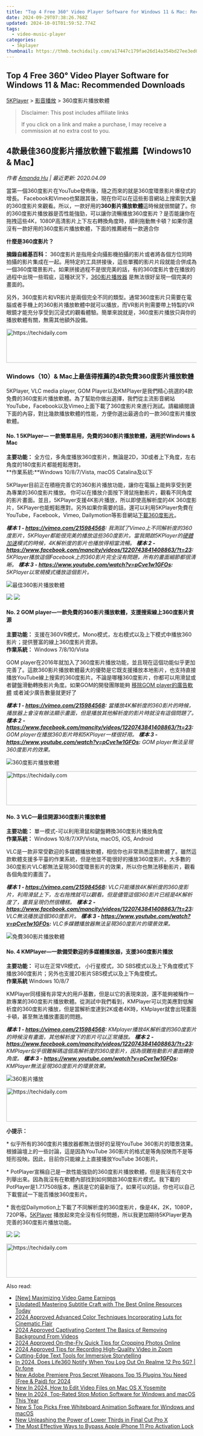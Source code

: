 ```yaml
---
title: "Top 4 Free 360° Video Player Software for Windows 11 & Mac: Recommended Downloads"
date: 2024-09-29T07:38:26.768Z
updated: 2024-10-01T01:59:52.774Z
tags:
  - video-music-player
categories:
  - 5kplayer
thumbnail: https://thmb.techidaily.com/a17447c179fae26d14a354bd27ee3ed0db51405b2a49b0c58b6a37168dddbfaf.jpg
---
```


## Top 4 Free 360° Video Player Software for Windows 11 & Mac: Recommended Downloads

[5KPlayer](https://tools.techidaily.com/5kplayer/products/) \> [影音播放](https://tools.techidaily.com/5kplayer/video-music-player/) \> 360度影片播放軟體

>  Disclaimer: This post includes affiliate links
>
>  If you click on a link and make a purchase, I may receive a commission at no extra cost to you.
>

## 4款最佳360度影片播放軟體下載推薦【Windows10 & Mac】

 _作者 [Amanda Hu](https://www.quora.com/profile/Amanda-Hu-21) | 最近更新: 2020.04.09_

當第一個360度影片在YouTube發佈後，隨之而來的就是360度環景影片爆發式的增長。 Facebook和Vimeo也緊跟其後，現在你可以在這些影音網站上搜索到大量的360度影片來觀看。所以，一款好用的**360影片播放軟體**這時候就很關鍵了。你的360度影片播放器是否性能強勁，可以讓你流暢播放360度影片？是否能讓你在拖拽這些4K，1080P高清影片上下左右轉換角度時，順利拖動無卡頓？如果你還沒有一款好用的360度影片播放軟體，下面的推薦總有一款適合你

**什麼是360度影片？**

**摘錄自維基百科：** 360度影片是指用全向攝影機拍攝的影片或者將各個方位同時拍攝的影片集成在一起。用特定的工具拼接後，這些單獨的影片片段就能合併成為一個360度環景影片。如果拼接過程不是很完美的話，有的360度影片會在播放的過程中出現一些瑕疵，這種狀況下，[360影片播放器](https://tools.techidaily.com/5kplayer/video-music-player/) 是無法很好呈現一個完美的畫面的。

另外，360度影片和VR影片是兩個完全不同的類型。通常360度影片只需要在電腦或者手機上的360影片播放軟體中就可以播放，而VR影片則需要帶上特製的VR眼鏡才能充分享受到沉浸式的觀看體驗。簡單來說就是，360度影片播放只與你的播放軟體有關，無需其他額外設備。

<!-- affiliate ads begin -->
<a href="https://appsumo.8odi.net/c/5597632/2130874/7443" target="_top" id="2130874">
  <img src="//a.impactradius-go.com/display-ad/7443-2130874" border="0" alt="https://techidaily.com" width="728" height="90"/>
</a>
<img height="0" width="0" src="https://appsumo.8odi.net/i/5597632/2130874/7443" style="position:absolute;visibility:hidden;" border="0" />
<!-- affiliate ads end -->

### Windows（10）& Mac上最值得推薦的4款免費360度影片播放軟體

5KPlayer, VLC media player, GOM Player以及KMPlayer是我們精心挑選的4款免費的360度影片播放軟體。為了幫助你做出選擇，我們從主流影音網站YouTube，Facebook以及Vimeo上面下載了360度影片來進行測試。請繼續閱讀下面的內容，對比幾款播放軟體的性能，方便你選出最適合的一款360度影片播放軟體。

#### **No. 1 5KPlayer— 一款簡單易用，免費的360影片播放軟體，適用於Windows & Mac**

**主要功能：** 全方位，多角度播放360度影片，無論是2D，3D或者上下角度，左右角度的180度影片都能輕鬆應對。  
**作業系統:**Windows 10/8/7/Vista, macOS Catalina及以下

5KPlayer目前正在積極完善它的360影片播放功能，讓你在電腦上能夠享受到更為專業的360度影片播放。 你可以在播放介面按下滑鼠拖動影片，觀看不同角度的影片畫面。並且，5KPlayer支援4K影片播放，所以即使高解析度的4K 360度影片，5KPlayer也能輕鬆應對。另外如果你需要的話，還可以利用5KPlayer免費在YouTube，Facebook，Vimeo, Dailymotion等影音網站[下載360度影片](https://tools.techidaily.com/5kplayer/youtube-download/)。

_**樣本 1 - https://vimeo.com/215984568:** 我測試了Vimeo上不同解析度的360度影片，5KPlayer都能很完美的播放這些360度影片。當我開啟5KPlayer的[硬體加速](https://tools.techidaily.com/5kplayer/video-music-player/)模式的時候，4K解析度的影片也播放得相當流暢。_ 
_**樣本 2 - https://www.facebook.com/mancity/videos/1220743841408863/?t=23:** 5KPlayer播放這個Facebook上的360影片完全沒有問題，所有的畫面細節都很清晰。_ 
_**樣本 3 - https://www.youtube.com/watch?v=pCve1w1GFOs:** 5KPlayer以常規模式播放這個影片。_ 

![最佳360影片播放軟體](https://www.5kplayer.com/video-music-player-zh/../vlc/img/vlc-360-not-working-2.jpg) 

[![](https://www.5kplayer.com/video-music-player-zh/../button/freedownwhitewin-zh.png)](https://tools.techidaily.com/5kplayer/products/) [![](https://www.5kplayer.com/video-music-player-zh/../button/freedownwhitemac-zh.png)](https://tools.techidaily.com/5kplayer/products/) 

#### **No. 2 GOM player—一款免費的360影片播放軟體，支援搜索線上360度影片資源**

**主要功能：** 支援在360VR模式，Mono模式，左右模式以及上下模式中播放360影片；提供豐富的線上360度影片資源。  
**作業系統：** Windows 7/8/10/Vista

GOM player在2016年就加入了360度影片播放功能，並且現在這個功能似乎更加完善了。這款360影片播放軟體最大的優勢是它既支援播放本地影片，也支持直接播放YouTube線上搜索的360度影片。不論是哪種360度影片，你都可以用滑鼠或者鍵盤滑動轉換影片角度。如果GOM的開發團隊能夠 [移除GOM player的廣告軟體](https://tools.techidaily.com/5kplayer/video-music-player/) 或者減少廣告數量就更好了

_**樣本 1 - https://vimeo.com/215984568:** 當播放4K解析度的360影片的時候，播放器上會沒有辦法顯示畫面，但是播放其他解析度的影片時就沒有這個問題了。_ 
_**樣本 2 - https://www.facebook.com/mancity/videos/1220743841408863/?t=23:** GOM player在播放360影片時和5KPlayer一樣很好用。_ 
_**樣本 3 - https://www.youtube.com/watch?v=pCve1w1GFOs:** GOM player無法呈現360度影片的效果。_

![360度影片播放軟體](https://www.5kplayer.com/video-music-player-zh/../video-music-player/img/360-video-player-gom.jpg) 

<!-- affiliate ads begin -->
<a href="https://appsumo.8odi.net/c/5597632/1062450/7443" target="_top" id="1062450">
  <img src="//a.impactradius-go.com/display-ad/7443-1062450" border="0" alt="https://techidaily.com" width="600" height="90"/>
</a>
<img height="0" width="0" src="https://appsumo.8odi.net/i/5597632/1062450/7443" style="position:absolute;visibility:hidden;" border="0" />
<!-- affiliate ads end -->

#### **No. 3 VLC—最佳開源360度影片播放軟體**

**主要功能：** 單一模式-可以利用滑鼠和鍵盤轉換360度影片播放角度  
**作業系統：** Windows 10/8/7/XP/Vista, macOS, iOS, Android

VLC是一款非常受歡迎的多媒體播放軟體，相信你也非常熟悉這款軟體了。雖然這款軟體支援多平臺的作業系統，但是他並不能很好的播放360度影片。大多數的360度影片VLC都無法呈現360度環景影片的效果，所以你也無法移動影片，觀看各個角度的畫面了。

_**樣本 1 - https://vimeo.com/215984568:** VLC只能播放4K解析度的360度影片，利用滑鼠上下，左右拖拽就可以觀看。但是儘管這個360影片已經是4K解析度了，畫質呈現仍然很糟糕。_ 
_**樣本 2 - https://www.facebook.com/mancity/videos/1220743841408863/?t=23:** VLC無法播放這個360度影片。_ 
_**樣本 3 - https://www.youtube.com/watch?v=pCve1w1GFOs:** VLC多媒體播放器無法呈現360度影片的環景效果。_

![免費360影片播放軟體](https://www.5kplayer.com/video-music-player-zh/../video-music-player/img/360-video-player-vlc.jpg) 

#### **No. 4 KMPlayer—一款備受歡迎的多媒體播放器，支援360度影片播放**

**主要功能：** 可以在正常VR模式， 小行星模式，3D SBS模式以及上下角度模式下播放360度影片；另外也支援2D影片SBS模式以及上下角度模式。  
**作業系統** Windows 10/8/7

KMPlayer同樣擁有非常大的用戶基數，但是以它的表現來說，還不能夠被稱作一款專業的360度影片播放軟體。從測試中我們看到，KMPlayer可以完美應對低解析度的360度影片播放，但是當解析度達到2K或者4K時，KMplayer就會出現畫面卡頓，甚至無法播放畫面的問題。

_**樣本 1 - https://vimeo.com/215984568:** KMplayer播放4K解析度的360度影片的時候沒有畫面，其他解析度下的影片可以正常播放。_ 
_**樣本 2 - https://www.facebook.com/mancity/videos/1220743841408863/?t=23:** KMPlayer似乎很難解碼這個高解析度的360度影片，因為很難拖動影片畫面轉換角度。_ 
_**樣本 3 - https://www.youtube.com/watch?v=pCve1w1GFOs:** KMPlayer無法呈現360度影片的環景效果。_

![360影片播放](https://www.5kplayer.com/video-music-player-zh/../video-music-player/img/360-video-player-kmp.jpg) 

<!-- affiliate ads begin -->
<a href="https://aligracehair.sjv.io/c/5597632/1948937/19272" target="_top" id="1948937">
  <img src="//a.impactradius-go.com/display-ad/19272-1948937" border="0" alt="https://techidaily.com" width="728" height="90"/>
</a>
<img height="0" width="0" src="https://aligracehair.sjv.io/i/5597632/1948937/19272" style="position:absolute;visibility:hidden;" border="0" />
<!-- affiliate ads end -->

**小提示：** 

\* 似乎所有的360度影片播放器都無法很好的呈現YouTube 360影片的環景效果。根據論壇上的一些討論，這是因為YouTube 360影片的格式是等角投映而不是等矩形投映。因此，目前你只能線上上直接播放YouTube 360影片。

\* PotPlayer宣稱自己是一款性能強勁的360度影片播放軟體，但是我沒有在文中列舉出來。因為我沒有在軟體內部找到如何開啟360度影片模式。我下載的PotPlayer是1.7.17508版本，應該是它的最新版了。如果可以的話，你也可以自己下載嘗試一下能否播放360度影片。

\* 我也從Dailymotion上下載了不同解析度的360度影片，像是4K，2K，1080P，720P等。[5KPlayer](https://tools.techidaily.com/5kplayer/products/) 播放起來完全沒有任何問題，所以我更加期待5KPlayer更為完善的360度影片播放功能。 

[![](https://www.5kplayer.com/video-music-player-zh/../button/freedownwhitewin-zh.png)](https://tools.techidaily.com/5kplayer/products/) [![](https://www.5kplayer.com/video-music-player-zh/../button/freedownwhitemac-zh.png)](https://tools.techidaily.com/5kplayer/products/)

<!-- affiliate ads begin -->
<a href="https://appsumo.8odi.net/c/5597632/2094479/7443" target="_top" id="2094479">
  <img src="//a.impactradius-go.com/display-ad/7443-2094479" border="0" alt="https://techidaily.com" width="728" height="90"/>
</a>
<img height="0" width="0" src="https://appsumo.8odi.net/i/5597632/2094479/7443" style="position:absolute;visibility:hidden;" border="0" />
<!-- affiliate ads end -->

<ins class="adsbygoogle"
     style="display:block"
     data-ad-format="autorelaxed"
     data-ad-client="ca-pub-7571918770474297"
     data-ad-slot="1223367746"></ins>

<ins class="adsbygoogle"
     style="display:block"
     data-ad-client="ca-pub-7571918770474297"
     data-ad-slot="8358498916"
     data-ad-format="auto"
     data-full-width-responsive="true"></ins>

<span class="atpl-alsoreadstyle">Also read:</span>
<div><ul>
<li><a href="https://youtube-webster.techidaily.com/aximizing-video-game-earnings/"><u>[New] Maximizing Video Game Earnings</u></a></li>
<li><a href="https://extra-skills.techidaily.com/updated-mastering-subtitle-craft-with-the-best-online-resources-today/"><u>[Updated] Mastering Subtitle Craft with The Best Online Resources Today</u></a></li>
<li><a href="https://extra-resources.techidaily.com/2024-approved-advanced-color-techniques-incorporating-luts-for-cinematic-flair/"><u>2024 Approved Advanced Color Techniques Incorporating Luts for Cinematic Flair</u></a></li>
<li><a href="https://youtube-videos.techidaily.com/2024-approved-captivating-content-the-basics-of-removing-background-from-videos/"><u>2024 Approved Captivating Content The Basics of Removing Background From Videos</u></a></li>
<li><a href="https://extra-guidance.techidaily.com/2024-approved-on-the-fly-quick-tips-for-cropping-photos-online/"><u>2024 Approved On-the-Fly Quick Tips for Cropping Photos Online</u></a></li>
<li><a href="https://screen-sharing-recording.techidaily.com/2024-approved-tips-for-recording-high-quality-video-in-zoom/"><u>2024 Approved Tips for Recording High-Quality Video in Zoom</u></a></li>
<li><a href="https://extra-tips.techidaily.com/cutting-edge-text-tools-for-immersive-storytelling/"><u>Cutting-Edge Text Tools for Immersive Storytelling</u></a></li>
<li><a href="https://review-topics.techidaily.com/in-2024-does-life360-notify-when-you-log-out-on-realme-12-pro-5g-drfone-by-drfone-virtual-android/"><u>In 2024, Does Life360 Notify When You Log Out On Realme 12 Pro 5G? | Dr.fone</u></a></li>
<li><a href="https://video-creation-software.techidaily.com/new-adobe-premiere-pros-secret-weapons-top-15-plugins-you-need-free-and-paid-for-2024/"><u>New Adobe Premiere Pros Secret Weapons Top 15 Plugins You Need (Free & Paid) for 2024</u></a></li>
<li><a href="https://video-creation-software.techidaily.com/new-in-2024-how-to-edit-video-files-on-mac-os-x-yosemite/"><u>New In 2024, How to Edit Video Files on Mac OS X Yosemite</u></a></li>
<li><a href="https://video-creation-software.techidaily.com/new-in-2024-top-rated-stop-motion-software-for-windows-and-macos-this-year/"><u>New In 2024, Top-Rated Stop Motion Software for Windows and macOS This Year</u></a></li>
<li><a href="https://video-creation-software.techidaily.com/new-s-top-picks-free-whiteboard-animation-software-for-windows-and-macos/"><u>New S Top Picks Free Whiteboard Animation Software for Windows and macOS</u></a></li>
<li><a href="https://video-creation-software.techidaily.com/new-unleashing-the-power-of-lower-thirds-in-final-cut-pro-x/"><u>New Unleashing the Power of Lower Thirds in Final Cut Pro X</u></a></li>
<li><a href="https://activate-lock.techidaily.com/the-most-effective-ways-to-bypass-apple-iphone-11-pro-activation-lock-by-drfone-ios/"><u>The Most Effective Ways to Bypass Apple iPhone 11 Pro Activation Lock</u></a></li>
</ul></div>

